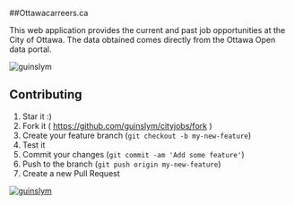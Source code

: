 ##Ottawacarreers.ca

This web application provides the current and past job opportunities at the City of Ottawa. The data obtained comes directly from the Ottawa Open data portal.


![guinslym](https://s3.amazonaws.com/uifaces/faces/twitter/guinslym/128.jpg)
## Contributing

1. Star it :)
2. Fork it ( https://github.com/guinslym/cityjobs/fork )
3. Create your feature branch (`git checkout -b my-new-feature`)
4. Test it
5. Commit your changes (`git commit -am 'Add some feature'`)
6. Push to the branch (`git push origin my-new-feature`)
7. Create a new Pull Request



[![guinslym](https://s3.amazonaws.com/uifaces/faces/twitter/guinslym/128.jpg)](http://uifaces.com/guinslym)
